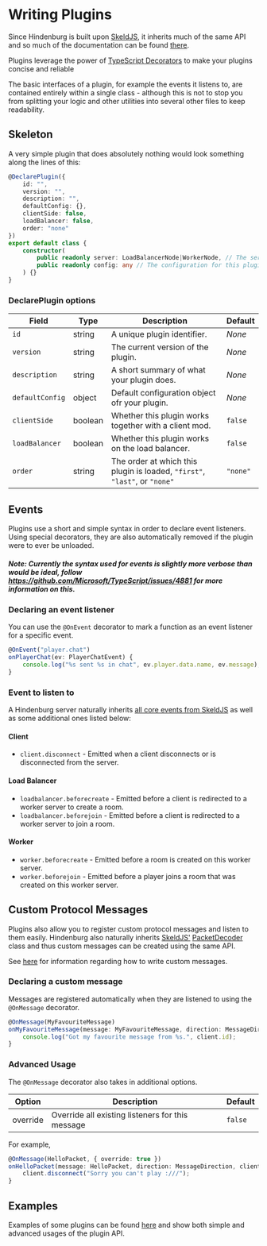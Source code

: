 # Writing Plugins
Since Hindenburg is built upon [SkeldJS](https://github.com/skeldjs/SkeldJS),
it inherits much of the same API and so much of the documentation can be found
[there](https://skeldjs.github.io/SkeldJS).

Plugins leverage the power of [TypeScript Decorators](https://www.typescriptlang.org/docs/handbook/decorators.html)
to make your plugins concise and reliable

The basic interfaces of a plugin, for example the events it listens to, are
contained entirely within a single class - although this is not to stop you
from splitting your logic and other utilities into several other files to keep
readability.

## Skeleton
A very simple plugin that does absolutely nothing would look something along
the lines of this:

```ts
@DeclarePlugin({
    id: "",
    version: "",
    description: "",
    defaultConfig: {},
    clientSide: false,
    loadBalancer: false,
    order: "none"
})
export default class {
    constructor(
        public readonly server: LoadBalancerNode|WorkerNode, // The server that this plugin will work on.
        public readonly config: any // The configuration for this plugin.
    ) {}
}
```

### DeclarePlugin options
|      Field      |  Type   |                                      Description                                       | Default  |
|-----------------|---------|----------------------------------------------------------------------------------------|----------|
| `id`            | string  | A unique plugin identifier.                                                            | _None_   |
| `version`       | string  | The current version of the plugin.                                                     | _None_   |
| `description`   | string  | A short summary of what your plugin does.                                              | _None_   |
| `defaultConfig` | object  | Default configuration object ofr your plugin.                                          | _None_   |
| `clientSide`    | boolean | Whether this plugin works together with a client mod.                                  | `false`  |
| `loadBalancer`  | boolean | Whether this plugin works on the load balancer.                                        | `false`  |
| `order`         | string  | The order at which this plugin is loaded, `"first"`, `"last"`, or `"none"`             | `"none"` |

## Events
Plugins use a short and simple syntax in order to declare event listeners. Using
special decorators, they are also automatically removed if the plugin were to ever
be unloaded.

##### Note: Currently the syntax used for events is slightly more verbose than would be ideal, follow https://github.com/Microsoft/TypeScript/issues/4881 for more information on this.

### Declaring an event listener
You can use the `@OnEvent` decorator to mark a function as an event listener for
a specific event.

```ts
@OnEvent("player.chat")
onPlayerChat(ev: PlayerChatEvent) {
    console.log("%s sent %s in chat", ev.player.data.name, ev.message);
}
```

### Event to listen to
A Hindenburg server naturally inherits [all core events from SkeldJS](https://skeldjs.github.io/SkeldJS/pages/Information/Events.html#event-list)
as well as some additional ones listed below:

#### Client
* `client.disconnect` - Emitted when a client disconnects or is disconnected
from the server.

#### Load Balancer
* `loadbalancer.beforecreate` - Emitted before a client is redirected to a worker
server to create a room.
* `loadbalancer.beforejoin` - Emitted before a client is redirected to a worker
server to join a room.

#### Worker
* `worker.beforecreate` - Emitted before a room is created on this worker server.
* `worker.beforejoin` - Emitted before a player joins a room that was created on
this worker server.

## Custom Protocol Messages
Plugins also allow you to register custom protocol messages and listen to them easily.
Hindenburg also naturally inherits [SkeldJS'](https://skeldjs.github.io/SkeldJS/modules/protocol.html)
[PacketDecoder](https://skeldjs.github.io/SkeldJS/classes/protocol.packetdecoder.html)
class and thus custom messages can be created using the same API.

See [here](https://skeldjs.github.io/SkeldJS/pages/Guides/Writing%20Custom%20Protocol%20Messages.html)
for information regarding how to write custom messages.

### Declaring a custom message
Messages are registered automatically when they are listened to using the `@OnMessage`
decorator.

```ts
@OnMessage(MyFavouriteMessage)
onMyFavouriteMessage(message: MyFavouriteMessage, direction: MessageDirection, sender: Client) {
    console.log("Got my favourite message from %s.", client.id);
}
```

### Advanced Usage
The `@OnMessage` decorator also takes in additional options.

|  Option  |                    Description                   | Default |
|----------|--------------------------------------------------|---------|
| override | Override all existing listeners for this message | `false` |

For example,
```ts
@OnMessage(HelloPacket, { override: true })
onHelloPacket(message: HelloPacket, direction: MessageDirection, client: Client) {
    client.disconnect("Sorry you can't play :///");
}
```

## Examples
Examples of some plugins can be found [here](https://github.com/edqx/Hindenburg/tree/master/plugins)
and show both simple and advanced usages of the plugin API.